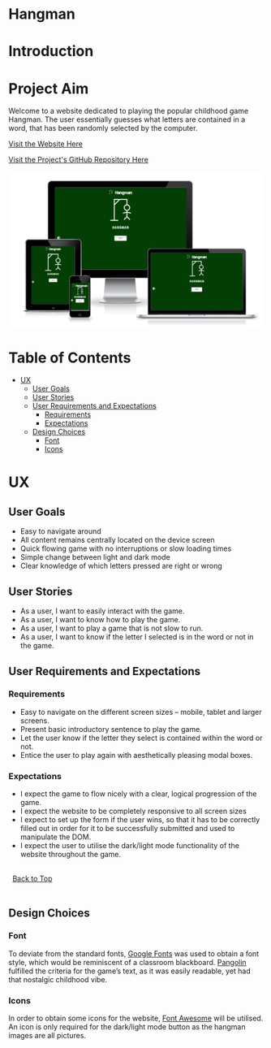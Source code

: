# Hangman

# Introduction

# Project Aim
Welcome to a website dedicated to playing the popular childhood game Hangman. The user essentially guesses what letters are contained in a word, that has been randomly selected by the computer.

[Visit the Website Here](https://grawnya.github.io/hangman/)

[Visit the Project's GitHub Repository Here]( https://github.com/Grawnya/hangman)

![Responsive Display](documentation/responsive-screens.png)

# Table of Contents

* [UX](#ux "UX")
    * [User Goals](#user-goals "User Goals")
    * [User Stories](#user-stories "User Stories")
    * [User Requirements and Expectations](#user-requirements-and-expectations)
        * [Requirements](#requirements)
        * [Expectations](#expectations)
    * [Design Choices](#design-choices "Design Choices")
        * [Font](#font "Font")
        * [Icons](#icons "Icons")



# UX

## User Goals
* Easy to navigate around
* All content remains centrally located on the device screen
* Quick flowing game with no interruptions or slow loading times
* Simple change between light and dark mode
* Clear knowledge of which letters pressed are right or wrong

## User Stories
* As a user, I want to easily interact with the game.
* As a user, I want to know how to play the game.
* As a user, I want to play a game that is not slow to run.
* As a user, I want to know if the letter I selected is in the word or not in the game.

## User Requirements and Expectations
### Requirements
* Easy to navigate on the different screen sizes – mobile, tablet and larger screens.
* Present basic introductory sentence to play the game.
* Let the user know if the letter they select is contained within the word or not.
* Entice the user to play again with aesthetically pleasing modal boxes.

### Expectations
* I expect the game to flow nicely with a clear, logical progression of the game.
* I expect the website to be completely responsive to all screen sizes
* I expect to set up the form if the user wins, so that it has to be correctly filled out in order for it to be successfully submitted and used to manipulate the DOM.
* I expect the user to utilise the dark/light mode functionality of the website throughout the game.


\
&nbsp;
[Back to Top](#table-of-contents)
\
&nbsp;

## Design Choices
### Font
To deviate from the standard fonts, [Google Fonts](https://fonts.google.com/ "Google Fonts") was used to obtain a font style, which would be reminiscent of a classroom blackboard. [Pangolin]( https://fonts.google.com/specimen/Pangolin?query=pangolin) fulfilled the criteria for the game’s text, as it was easily readable, yet had that nostalgic childhood vibe.

### Icons
In order to obtain some icons for the website, [Font Awesome](https://fontawesome.com/ "Font Awesome") will be utilised. An icon is only required for the dark/light mode button as the hangman images are all pictures.
